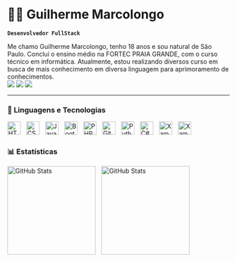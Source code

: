 # 👨‍💻 Guilherme  Marcolongo

**`Desenvolvedor FullStack`**

Me chamo  Guilherme Marcolongo, tenho 18 anos e sou natural de São Paulo. Concluí o ensino médio na FORTEC PRAIA GRANDE, com o curso técnico em informática. Atualmente, estou realizando diversos curso em busca de mais conhecimento em diversa linguagem para aprimoramento de conhecimentos. 
<br/>
 <a href="https://www.instagram.com/marcolongoxz/" target="_blank"><img src="https://img.shields.io/badge/-Instagram-%23E4405F?style=for-the-badge&logo=instagram&logoColor=white" target="_blank"></a>
  <a href = "mailto:gui.msbarbosa@gmail.com"><img src="https://img.shields.io/badge/-Gmail-%23333?style=for-the-badge&logo=gmail&logoColor=white" target="_blank"></a>
  <a href="https://www.linkedin.com/in/guilherme-marcolongo-787bb8273/" target="_blank"><img src="https://img.shields.io/badge/-LinkedIn-%230077B5?style=for-the-badge&logo=linkedin&logoColor=white" target="_blank"></a> 

---

### 🤖 Linguagens e Tecnologias

<img 
    align="left" 
    alt="HTML"
    title="HTML" 
    width="30px" 
    style="padding-right: 10px;" 
    src="https://cdn.jsdelivr.net/gh/devicons/devicon@latest/icons/html5/html5-original.svg" 
/>
<img 
    align="left" 
    alt="CSS" 
    title="CSS"
    width="30px" 
    style="padding-right: 10px;" 
    src="https://cdn.jsdelivr.net/gh/devicons/devicon@latest/icons/css3/css3-original.svg" 
/>
<img 
    align="left" 
    alt="JavaScript" 
    title="JavaScript"
    width="30px" 
    style="padding-right: 10px;" 
    src="https://cdn.jsdelivr.net/gh/devicons/devicon@latest/icons/javascript/javascript-original.svg" 
/>

<img 
    align="left" 
    alt="Bootstrap"
    title="Bootstrap" 
    width="30px" 
    style="padding-right: 10px;" 
    src="https://cdn.jsdelivr.net/gh/devicons/devicon@latest/icons/bootstrap/bootstrap-original.svg" 
/>

<img 
    align="left" 
    alt="PHP" 
    title="PHP"
    width="30px" 
    style="padding-right: 10px;" 
    src="https://cdn.jsdelivr.net/gh/devicons/devicon@latest/icons/php/php-original.svg" 
/>

<img 
    align="left" 
    alt="Git" 
    title="Git"
    width="30px" 
    style="padding-right: 10px;" 
    src="https://cdn.jsdelivr.net/gh/devicons/devicon@latest/icons/git/git-original.svg" 
/>
<img 
    align="left" 
    alt="Python" 
    title="Python"
    width="30px" 
    style="padding-right: 10px;" 
    src="https://cdn.jsdelivr.net/gh/devicons/devicon@latest/icons/python/python-original.svg" 
/>
<img 
      align="left" 
      alt="C#" 
      title="C#"
      width="30px" 
      style="padding-right: 10px;" 
      src="https://cdn.jsdelivr.net/gh/devicons/devicon@latest/icons/csharp/csharp-original.svg"/>

<img 
      align="left" 
      alt="Xamarin" 
      title="Xamarin"
      width="30px" 
      style="padding-right: 10px;" 
      src="https://cdn.jsdelivr.net/gh/devicons/devicon@latest/icons/xamarin/xamarin-original.svg" />
  <img 
      align="left" 
      alt="Xamarin" 
      title="Xamarin"
      width="30px" 
      style="padding-right: 10px;" 
     src="https://cdn.jsdelivr.net/gh/devicons/devicon@latest/icons/java/java-original-wordmark.svg" />       

           
          
            
          


<br/>
<br/>

### 📊 Estatísticas

<p>
  <img 
    align="left" 
    alt="GitHub Stats" 
    height="200" 
    style="padding-right: 10px;" 
    src="https://github-readme-stats.vercel.app/api?username=marcolongoxz&show_icons=true&theme=tokyonight&include_all_commits=true&locale=pt-br" 
  />

<img 
      align="left" 
      alt="GitHub Stats" 
      height="200" 
      src="https://github-readme-stats.vercel.app/api/top-langs/?username=marcolongoxz&theme=tokyonight&layout=compact&custom_title=Tecnologias&langs_count=9" 
  />


           
          
</p>
